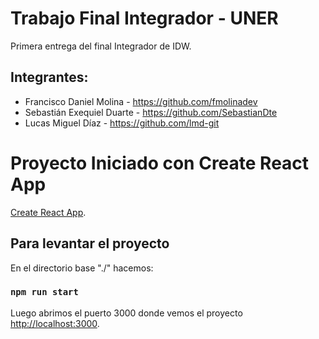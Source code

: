 # Trabajo Final Integrador - UNER

Primera entrega del final Integrador de IDW.

## Integrantes:

- Francisco Daniel Molina - https://github.com/fmolinadev
- Sebastián Exequiel Duarte - https://github.com/SebastianDte
- Lucas Miguel Díaz - https://github.com/lmd-git


# Proyecto Iniciado con Create React App

[Create React App](https://github.com/facebook/create-react-app).

## Para levantar el proyecto

En el directorio base "./" hacemos:

### `npm run start`


Luego abrimos el puerto 3000 donde vemos el proyecto [http://localhost:3000](http://localhost:3000).


